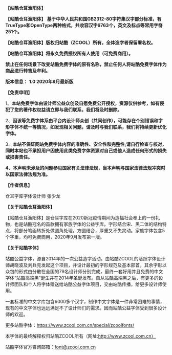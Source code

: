 **【站酷仓耳渔阳体】**

 

**【站酷仓耳渔阳体】** **基于中华人民共和国GB2312-80字符集汉字部分标准，有TrueType和OpenType两种格式，共收容汉字6763个，英文及标点等常用字符251个。**

 

**【站酷仓耳渔阳体】版权归站酷（ZCOOL）所有，全体造字者保留署名权。**

 

**【站酷仓耳渔阳体】将永久免费授权所有人使用（可免费商用）。**

 

**禁止在任何场景下改变站酷免费字体的原有名称，禁止任何人将站酷免费字体作为商品进行转售及牟利。**

 

**版本信息：** **1.0 2020年9月最新版**

 

**【免责申明】**

1、**本站免费字体由设计师公益众创及自愿免费公开授权，资源仅供参考，如有侵犯了您的著作权权益请立即与我们联系，我们将及时删除。**

 

2、**因该等免费字体系由平台内设计师众创（共同创作），可能存在个别错误和字形字体不统一等情况，如发现相关问题，请及时与我们联系，我们将持续更新优化字体。**

 

 

3、**本站不保证网站免费字体内容的准确性、安全性和完整性;请自行检查与核对，同时本站也不承担用户因使用此类免费字体资源对自己或他人造成任何形式的损失或损害责任。**

 

**4、本声明未涉及的问题参见国家有关法律法规，当本声明与国家法律法规冲突时以国家法律法规为准。**

 

 

 

**【作者信息】** 

仓耳字库字体设计师 张少龙

 

**【关于站酷仓耳渔阳体】**

【站酷仓耳渔阳体】是仓耳字库在2020新冠疫情期间为造福社会奉上的一份礼物，也是站酷冠名的首款拥有家族字体的公益字库。字形结合宋、黑二体的结构特点，将部分笔画转折处做圆角处理，方圆结合，厚重又不失灵动。家族字体包含5个字重，均可免费商用，2020年9月发布第一版。

 

**【关于站酷字体】**

站酷公益字体，源自2014年的一次公益造字活动。由站酷ZCOOL的活跃字体设计师胡晓波及刘兵克发起这个项目，并设计最初的字形规范及基本部首，其余字形以众包的形式由分散在全国的79名设计师分别完成，最终一套好用并且免费的中文字体“站酷高端黑”诞生并在2014年圣诞发布。自从站酷高端黑之后，有更多的设计师团队和个人将字体赠送给站酷公益字体项目，交由站酷传播，给更多设计师使用。

一套标准的中文字库包含6000多个汉字，制作中文字体是一件非常困难的事情，现有的中文字体也远远满足不了设计师们的需求。因而站酷公益字体受到很多设计师的欢迎。

更多站酷字体：https://www.zcool.com.cn/special/zcoolfonts/                                                                                                                                                                                                                                                                                                                                                                                                                                                                                                                                                                                                                                                                                                                                                                                                                                                                                                                                                                                                                                                                                                                                         

 

本字体的最终解释权归站酷ZCOOL所有（网址:http://www.zcool.com.cn）

站酷字体官方咨询邮箱：font@zcool.com.cn


